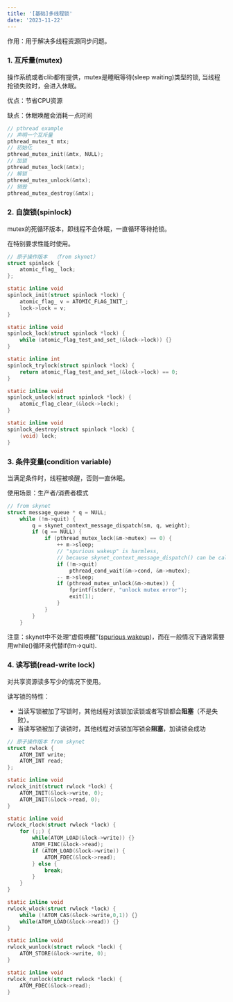 ```yaml
---
title: '[基础]多线程锁'
date: '2023-11-22'
---
```


作用：用于解决多线程资源同步问题。

### 1. 互斥量(mutex)

操作系统或者clib都有提供，mutex是睡眠等待(sleep waiting)类型的锁, 当线程抢锁失败时，会进入休眠。

优点：节省CPU资源

缺点：休眠唤醒会消耗一点时间

```c
// pthread example
// 声明一个互斥量
pthread_mutex_t mtx;
// 初始化 
pthread_mutex_init(&mtx, NULL);
// 加锁  
pthread_mutex_lock(&mtx);
// 解锁 
pthread_mutex_unlock(&mtx);
// 销毁
pthread_mutex_destroy(&mtx);
```

### 2. 自旋锁(spinlock)

mutex的死循环版本，即线程不会休眠，一直循环等待抢锁。

在特别要求性能时使用。

```c
// 原子操作版本  （from skynet）
struct spinlock {
	atomic_flag_ lock;
};

static inline void
spinlock_init(struct spinlock *lock) {
	atomic_flag_ v = ATOMIC_FLAG_INIT_;
	lock->lock = v;
}

static inline void
spinlock_lock(struct spinlock *lock) {
	while (atomic_flag_test_and_set_(&lock->lock)) {}
}

static inline int
spinlock_trylock(struct spinlock *lock) {
	return atomic_flag_test_and_set_(&lock->lock) == 0;
}

static inline void
spinlock_unlock(struct spinlock *lock) {
	atomic_flag_clear_(&lock->lock);
}

static inline void
spinlock_destroy(struct spinlock *lock) {
	(void) lock;
}
```

### 3. 条件变量(condition variable)

当满足条件时，线程被唤醒，否则一直休眠。

使用场景：生产者/消费者模式

```c
// from skynet
struct message_queue * q = NULL;
	while (!m->quit) {
		q = skynet_context_message_dispatch(sm, q, weight);
		if (q == NULL) {
			if (pthread_mutex_lock(&m->mutex) == 0) {
				++ m->sleep;
				// "spurious wakeup" is harmless,
				// because skynet_context_message_dispatch() can be call at any time.
				if (!m->quit)
					pthread_cond_wait(&m->cond, &m->mutex);
				-- m->sleep;
				if (pthread_mutex_unlock(&m->mutex)) {
					fprintf(stderr, "unlock mutex error");
					exit(1);
				}
			}
		}
	}
```

注意：skynet中不处理“虚假唤醒”([spurious wakeup](https://en.wikipedia.org/wiki/Spurious_wakeup))，而在一般情况下通常需要用while()循环来代替if(!m->quit).

### 4. 读写锁(read-write lock)

对共享资源读多写少的情况下使用。

读写锁的特性：

- 当读写锁被加了写锁时，其他线程对该锁加读锁或者写锁都会**阻塞**（不是失败）。
- 当读写锁被加了读锁时，其他线程对该锁加写锁会**阻塞**，加读锁会成功

```c
// 原子操作版本 from skynet
struct rwlock {
	ATOM_INT write;
	ATOM_INT read;
};

static inline void
rwlock_init(struct rwlock *lock) {
	ATOM_INIT(&lock->write, 0);
	ATOM_INIT(&lock->read, 0);
}

static inline void
rwlock_rlock(struct rwlock *lock) {
	for (;;) {
		while(ATOM_LOAD(&lock->write)) {}
		ATOM_FINC(&lock->read);
		if (ATOM_LOAD(&lock->write)) {
			ATOM_FDEC(&lock->read);
		} else {
			break;
		}
	}
}

static inline void
rwlock_wlock(struct rwlock *lock) {
	while (!ATOM_CAS(&lock->write,0,1)) {}
	while(ATOM_LOAD(&lock->read)) {}
}

static inline void
rwlock_wunlock(struct rwlock *lock) {
	ATOM_STORE(&lock->write, 0);
}

static inline void
rwlock_runlock(struct rwlock *lock) {
	ATOM_FDEC(&lock->read);
}
```